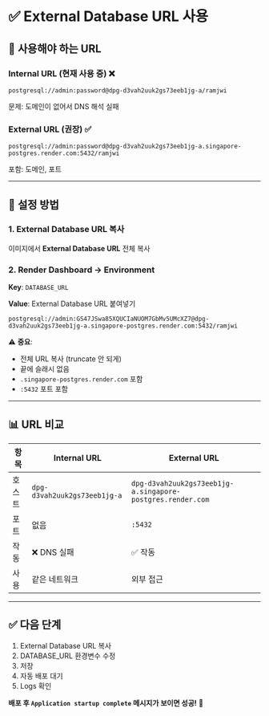 # ✅ External Database URL 사용

## 📝 사용해야 하는 URL

### Internal URL (현재 사용 중) ❌
```
postgresql://admin:password@dpg-d3vah2uuk2gs73eeb1jg-a/ramjwi
```
문제: 도메인이 없어서 DNS 해석 실패

### External URL (권장) ✅
```
postgresql://admin:password@dpg-d3vah2uuk2gs73eeb1jg-a.singapore-postgres.render.com:5432/ramjwi
```
포함: 도메인, 포트

---

## 🔧 설정 방법

### 1. External Database URL 복사
이미지에서 **External Database URL** 전체 복사

### 2. Render Dashboard → Environment

**Key**: `DATABASE_URL`

**Value**: External Database URL 붙여넣기
```
postgresql://admin:GS47JSwa85XQUCIaNUOM7GbMv5UMcXZ7@dpg-d3vah2uuk2gs73eeb1jg-a.singapore-postgres.render.com:5432/ramjwi
```

⚠️ **중요**: 
- 전체 URL 복사 (truncate 안 되게)
- 끝에 슬래시 없음
- `.singapore-postgres.render.com` 포함
- `:5432` 포트 포함

---

## 📊 URL 비교

| 항목 | Internal URL | External URL |
|------|-------------|--------------|
| 호스트 | `dpg-d3vah2uuk2gs73eeb1jg-a` | `dpg-d3vah2uuk2gs73eeb1jg-a.singapore-postgres.render.com` |
| 포트 | 없음 | `:5432` |
| 작동 | ❌ DNS 실패 | ✅ 작동 |
| 사용 | 같은 네트워크 | 외부 접근 |

---

## ✅ 다음 단계

1. External Database URL 복사
2. DATABASE_URL 환경변수 수정
3. 저장
4. 자동 배포 대기
5. Logs 확인

**배포 후 `Application startup complete` 메시지가 보이면 성공!** 🎉

